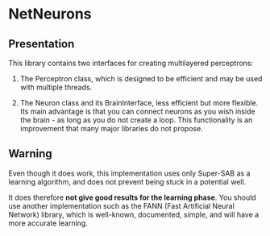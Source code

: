 # NetNeurons

## Presentation

This library contains two interfaces for creating multilayered perceptrons:

1. The Perceptron class, which is designed to be efficient and may be used with multiple threads.

2. The Neuron class and its BrainInterface, less efficient but more flexible.
Its main advantage is that you can connect neurons as you wish inside the brain -
as long as you do not create a loop. This functionality is an improvement that
many major libraries do not propose.

## Warning

Even though it does work, this implementation uses only Super-SAB as a learning algorithm,
and does not prevent being stuck in a potential well.

It does therefore **not give good results for the learning phase**.
You should use another implementation such as the FANN (Fast Artificial Neural Network) library,
which is well-known, documented, simple, and will have a more accurate learning.

